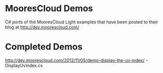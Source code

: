 MooresCloud Demos
=================

C# ports of the MooresCloud Light examples that have been posted to their blog at http://dev.moorescloud.com/

Completed Demos
===============

http://dev.moorescloud.com/2012/11/05/demo-display-the-uv-index/ - DisplayUvIndex.cs
